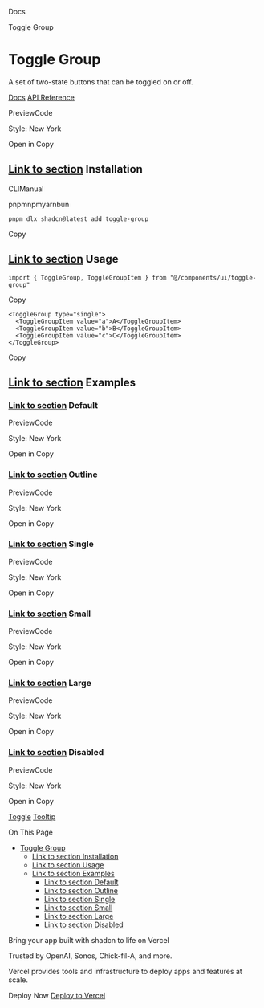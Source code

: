 Docs

Toggle Group

# Toggle Group

A set of two-state buttons that can be toggled on or off.

[Docs](https://www.radix-ui.com/docs/primitives/components/toggle-group) [API Reference](https://www.radix-ui.com/docs/primitives/components/toggle-group#api-reference)

PreviewCode

Style: New York

Open in Copy

## [Link to section](\#installation) Installation

CLIManual

pnpmnpmyarnbun

```relative font-mono text-sm leading-none
pnpm dlx shadcn@latest add toggle-group

```

Copy

## [Link to section](\#usage) Usage

```relative rounded bg-muted px-[0.3rem] py-[0.2rem] font-mono text-sm
import { ToggleGroup, ToggleGroupItem } from "@/components/ui/toggle-group"
```

Copy

```relative rounded bg-muted px-[0.3rem] py-[0.2rem] font-mono text-sm
<ToggleGroup type="single">
  <ToggleGroupItem value="a">A</ToggleGroupItem>
  <ToggleGroupItem value="b">B</ToggleGroupItem>
  <ToggleGroupItem value="c">C</ToggleGroupItem>
</ToggleGroup>
```

Copy

## [Link to section](\#examples) Examples

### [Link to section](\#default) Default

PreviewCode

Style: New York

Open in Copy

### [Link to section](\#outline) Outline

PreviewCode

Style: New York

Open in Copy

### [Link to section](\#single) Single

PreviewCode

Style: New York

Open in Copy

### [Link to section](\#small) Small

PreviewCode

Style: New York

Open in Copy

### [Link to section](\#large) Large

PreviewCode

Style: New York

Open in Copy

### [Link to section](\#disabled) Disabled

PreviewCode

Style: New York

Open in Copy

[Toggle](/docs/components/toggle) [Tooltip](/docs/components/tooltip)

On This Page

- [Toggle Group](#toggle-group)
  - [Link to section Installation](#link-to-section-installation)
  - [Link to section Usage](#link-to-section-usage)
  - [Link to section Examples](#link-to-section-examples)
    - [Link to section Default](#link-to-section-default)
    - [Link to section Outline](#link-to-section-outline)
    - [Link to section Single](#link-to-section-single)
    - [Link to section Small](#link-to-section-small)
    - [Link to section Large](#link-to-section-large)
    - [Link to section Disabled](#link-to-section-disabled)

Bring your app built with shadcn to life on Vercel

Trusted by OpenAI, Sonos, Chick-fil-A, and more.

Vercel provides tools and infrastructure to deploy apps and features at scale.

Deploy Now [Deploy to Vercel](https://vercel.com/new?utm_source=shadcn_site&utm_medium=web&utm_campaign=docs_cta_deploy_now_callout)